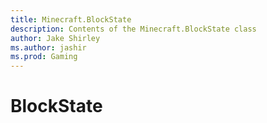 ```yaml
---
title: Minecraft.BlockState
description: Contents of the Minecraft.BlockState class
author: Jake Shirley
ms.author: jashir
ms.prod: Gaming
---
```

# BlockState


